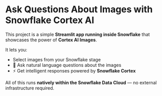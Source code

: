 # Ask Questions About Images with Snowflake Cortex AI

This project is a simple **Streamlit app running inside Snowflake** that showcases the power of **Cortex AI Images**.

It lets you:
-  Select images from your Snowflake stage
- 💬 Ask natural language questions about the images
- ⚡ Get intelligent responses powered by **Snowflake Cortex**

All of this runs **natively within the Snowflake Data Cloud** — no external infrastructure required.
